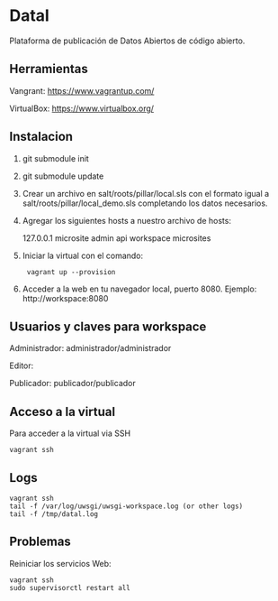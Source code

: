 
Datal
=====
Plataforma de publicación de Datos Abiertos de código abierto.


Herramientas
------------

Vangrant: https://www.vagrantup.com/

VirtualBox: https://www.virtualbox.org/


Instalacion
-----------

1. git submodule init
2. git submodule update
3. Crear un archivo en salt/roots/pillar/local.sls con el formato igual a salt/roots/pillar/local_demo.sls completando los datos necesarios.
4. Agregar los siguientes hosts a nuestro archivo de hosts: 
    
    127.0.0.1 microsite admin api workspace microsites

5. Iniciar la virtual con el comando:

        vagrant up --provision

6. Acceder a la web en tu navegador local, puerto 8080. Ejemplo: http://workspace:8080


Usuarios y claves para workspace
--------------------------------

Administrador: administrador/administrador

Editor:

Publicador: publicador/publicador


Acceso a la virtual
-------------------


Para acceder a la virtual via SSH

    vagrant ssh


Logs
----

    vagrant ssh
    tail -f /var/log/uwsgi/uwsgi-workspace.log (or other logs)
    tail -f /tmp/datal.log
    

Problemas
---------

Reiniciar los servicios Web:

    vagrant ssh
    sudo supervisorctl restart all
